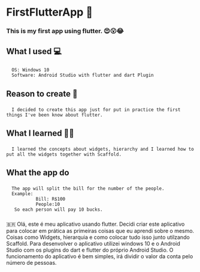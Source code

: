 # FirstFlutterApp :iphone:
  ### This is my first app using flutter. :heart_eyes::open_mouth::joy:
  
## What I used :computer:
  ### 
      OS: Windows 10
      Software: Android Studio with flutter and dart Plugin
      
## Reason to create :thinking:
  ###
      I decided to create this app just for put in practice the first things I've been know about flutter.
      
## What I learned 👨‍🏫
  ###    
      I learned the concepts about widgets, hierarchy and I learned how to put all the widgets together with Scaffold.

## What the app do
 ###
      The app will split the bill for the number of the people.
      Example: 
               Bill: R$100
               People:10
       So each person will pay 10 bucks.
     
### 
🇧🇷 Olá, este é meu aplicativo usando flutter. Decidi criar este aplicativo para colocar em prática as primeiras coisas que eu aprendi sobre o mesmo. Coisas como Widgets, hierarquia e como colocar tudo isso junto utilzando Scaffold. Para desenvolver o aplicativo utilizei windows 10 e o Android Studio com os plugins do dart e flutter do próprio Android Studio. O funcionamento do aplicativo é bem simples, irá dividir o valor da conta pelo número de pessoas.
      

